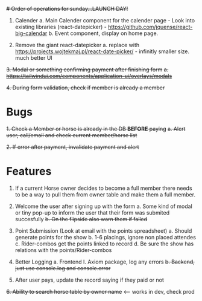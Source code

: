 ~~# Order of operations for sunday...LAUNCH DAY!~~

1. Calender
   a. Main Calender component for the calender page - Look into existing libraries (react-datepicker) - https://github.com/jquense/react-big-calendar
   b. Event component, display on home page.

2. Remove the giant react-datepicker
   a. replace with https://projects.wojtekmaj.pl/react-date-picker/ - infinitly smaller size. much better UI

~~3. Modal or something confirming payment after finishing form~~
~~a. https://tailwindui.com/components/application-ui/overlays/modals~~

~~4. During form validation, check if member is already a member~~

# Bugs

~~1. Check a Member or horse is already in the DB **BEFORE** paying~~
~~a. Alert user, call/email and check current member/horse list~~

~~2. If error after payment, invalidate payment and alert~~

# Features

1. If a current Horse owner decides to become a full member
   there needs to be a way to pull them from owner table and make them a
   full member.

2. Welcome the user after signing up with the form
   a. Some kind of modal or tiny pop-up to inform the user
   that their form was submited succesfully
   ~~b. On the flipside also warn them if failed~~

3. Point Submission (Look at email with the points spreadsheet)
   a. Should generate points for the show
   b. 1-6 placings, ignore non placed attendes
   c. Rider-combos get the points linked to record
   d. Be sure the show has relations with the points/Rider-combos

4. Better Logging
   a. Frontend
   I. Axiom package, log any errors
   ~~b. Backend, just use console.log and console.error~~

5. After user pays, update the record saying if they paid or not

~~6. Ability to search horse table by owner name~~ <-- works in dev, check prod
